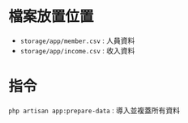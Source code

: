 # 檔案放置位置
- `storage/app/member.csv` : 人員資料
- `storage/app/income.csv` : 收入資料

# 指令
`php artisan app:prepare-data` : 導入並複蓋所有資料
